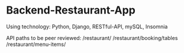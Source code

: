 # Backend-Restaurant-App
Using technology: Python, Django, RESTful-API, mySQL, Insomnia

API paths to be peer reviewed: 
/restaurant/
/restaurant/booking/tables
/restaurant/menu-items/
